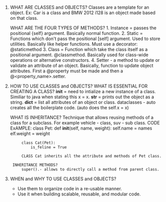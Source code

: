 1. WHAT ARE CLASSES and OBJECTS?
    Classes are a template for an object. Ex: Car is a class and BMW 2012 i128 is an object made based on that class.

    WHAT ARE THE FOUR TYPES OF METHODS?
        1. Instance = passes the positional {self} argument. Basically normal function.
        2. Static = Functions which don't pass the positional [self] argument. 
        Used to store utilities. Basically like helper functions. 
        Must use a decorator: @staticmethod
        3. Class = Function which take the class itself as a positional argument.
        @classmethod. Basically used for class-wide operations or alternative constructors.
        4. Setter - a method to update or validate an attribute of an object. Basically, function to update object attributes.
        First a @property must be made and then a @<property_name>.setter.

2. HOW TO USE CLASSES and OBJECTS?
    WHAT IS ESSENTIAL FOR CREATING A CLASS?
        __init__ = need to intialize a new instance of a class. Similiar to java when stating this x = x.
        __str__ = prints out the object as a string.
        __dict__ = list all attributes of an object or class.
        dataclasses - auto creates all the boilerplate code. (auto does the self.x = x)
    
    WHAT IS INHERITANCE?
        Technique that allows reusing methods of a class for a subclass. 
        For example vehicle - class, suv - sub class.
        CODE ExAMPLE:
            class Pet:
                def __init__(self, name, weight):
                    self.name = names                   
                    elf.weight = weight

            class Cat(Pet):
                is_feline = True
        
            CLASS Cat inherits all the attribute and methods of Pet class.

        INHERITANCE METHODS?
            super().- allows to directly call a method from parent class.


3. WHEN and WHY TO USE CLASSES and OBJECTS?
    - Use them to organize code in a re-usable manner. 
    - Use it when building scalable, reusable, and modular code.
